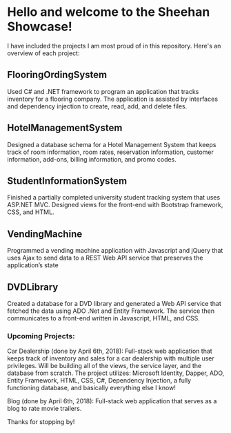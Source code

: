 # Hello and welcome to the Sheehan Showcase!
I have included the projects I am most proud of in this repository. 
Here's an overview of each project: 

## FlooringOrdingSystem
Used C# and .NET framework to program an application that tracks inventory for a flooring company. The application is assisted by interfaces and dependency injection to create, read, add, and delete files.

## HotelManagementSystem
Designed a database schema for a Hotel Management System that keeps track of room information, room rates, reservation information, customer information, add-ons, billing information, and promo codes. 

## StudentInformationSystem
Finished a partially completed university student tracking system that uses ASP.NET MVC. Designed views for the front-end with Bootstrap framework, CSS, and HTML.

## VendingMachine
Programmed a vending machine application with Javascript and jQuery that uses Ajax to send data to a REST Web API service that preserves the application’s state

## DVDLibrary
Created a database for a DVD library and generated a Web API service that fetched the data using ADO .Net and Entity Framework. The service then communicates to a front-end written in Javascript, HTML, and CSS. 

### Upcoming Projects:
Car Dealership (done by April 6th, 2018): Full-stack web application that keeps track of inventory and sales for a car dealership with multiple user privileges. Will be building all of the views, the service layer, and the database from scratch. The project utilizes: Microsoft Identity, Dapper, ADO, Entity Framework, HTML, CSS, C#, Dependency Injection, a fully functioning database, and basically everything else I know!

Blog (done by April 6th, 2018): Full-stack web application that serves as a blog to rate movie trailers. 

Thanks for stopping by!

